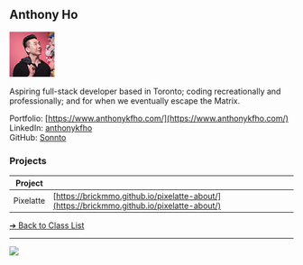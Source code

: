 <style>@import url("//readme.codeadam.ca/readme.css");</style>

## Anthony Ho

![Anthony Ho](../images/sonnto.png)

Aspiring full-stack developer based in Toronto; coding recreationally and professionally; and for when we eventually escape the Matrix.

Portfolio: [https://www.anthonykfho.com/](https://www.anthonykfho.com/)  
LinkedIn: [anthonykfho](https://www.linkedin.com/in/anthonykfho/)  
GitHub: [Sonnto](https://github.com/Sonnto)  

### Projects

| Project | |
| - | - |
| Pixelatte | [https://brickmmo.github.io/pixelatte-about/](https://brickmmo.github.io/pixelatte-about/) |

[&#10132; Back to Class List](/)

---

<a href="https://brickmmo.com">
<img src="https://brickmmo.com/images/brickmmo-logo-horizontal.jpg" width="100">
</a>
